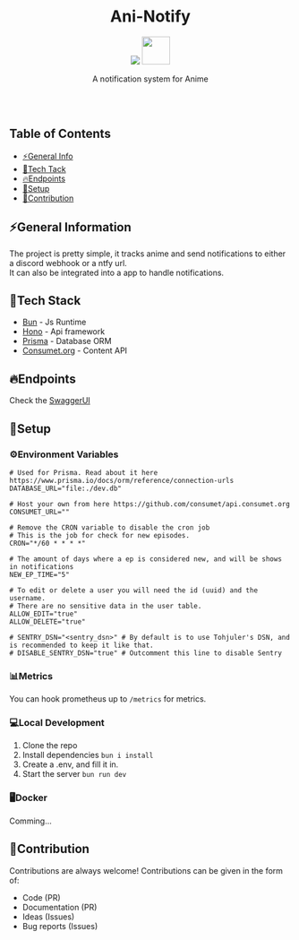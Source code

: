 <h1 align="center">Ani-Notify</h1>
<p align="center">
  <img src="https://skillicons.dev/icons?i=ts" />
  <img height="50px" src="https://avatars.githubusercontent.com/u/98495527?s=200&v=4" />
  <br/>
</p>
<p align="center">A notification system for Anime</p>
<br/><br/>

## Table of Contents
* [⚡General Info](#general-information)
* [🧬Tech Tack](#tech-stack)
* [🔥Endpoints](#endpoints)
* [🔨Setup](#setup)
* [📝Contribution](#contribution)

## ⚡General Information
The project is pretty simple, it tracks anime and send notifications 
to either a discord webhook or a ntfy url.
<br/>
It can also be integrated into a app to handle notifications.

## 🧬Tech Stack
- [Bun](https://bun.sh) - Js Runtime
- [Hono](https://hono.dev) - Api framework
- [Prisma](https://www.prisma.io/) - Database ORM
- [Consumet.org](https://github.com/consumet/api.consumet.org) - Content API

## 🔥Endpoints
Check the [SwaggerUI](https://ani-notify.tohjuler.dk/ui)

## 🔨Setup

### ⚙️Environment Variables

```
# Used for Prisma. Read about it here https://www.prisma.io/docs/orm/reference/connection-urls
DATABASE_URL="file:./dev.db"

# Host your own from here https://github.com/consumet/api.consumet.org
CONSUMET_URL=""

# Remove the CRON variable to disable the cron job
# This is the job for check for new episodes.
CRON="*/60 * * * *" 

# The amount of days where a ep is considered new, and will be shows in notifications
NEW_EP_TIME="5" 

# To edit or delete a user you will need the id (uuid) and the username.
# There are no sensitive data in the user table.
ALLOW_EDIT="true"
ALLOW_DELETE="true"

# SENTRY_DSN="<sentry_dsn>" # By default is to use Tohjuler's DSN, and is recommended to keep it like that.
# DISABLE_SENTRY_DSN="true" # Outcomment this line to disable Sentry
```

### 📊Metrics
You can hook prometheus up to `/metrics` for metrics.

### 💻Local Development
1. Clone the repo
2. Install dependencies `bun i install`
3. Create a .env, and fill it in.
4. Start the server `bun run dev`

### 🖥️Docker
Comming...

## 📝Contribution
Contributions are always welcome!
Contributions can be given in the form of:
- Code (PR)
- Documentation (PR)
- Ideas (Issues)
- Bug reports (Issues)